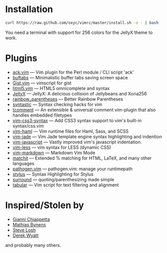 # Installation

```bash
curl https://raw.github.com/oxyc/vimrc/master/install.sh -o - | bash
```

You need a terminal with support for 256 colors for the JellyX theme to work.

# Plugins

- [ack.vim](http://www.vim.org/scripts/script.php?script_id=2572) — Vim plugin for the Perl module / CLI script 'ack'
- [buftabs](http://www.vim.org/scripts/script.php?script_id=1664) — Minimalistic buffer tabs saving screen space
- [Gist.vim](http://www.vim.org/scripts/script.php?script_id=2423) — vimscript for gist
- [html5.vim](http://www.vim.org/scripts/script.php?script_id=3236) — HTML5 omnicomplete and syntax
- [JellyX](http://www.vim.org/scripts/script.php?script_id=3408) — JellyX: A delicious collision of Jellybeans and Xoria256
- [rainbow_parentheses](http://www.vim.org/scripts/script.php?script_id=3772) — Better Rainbow Parentheses
- [syntastic](http://www.vim.org/scripts/script.php?script_id=2736) — Syntax checking hacks for vim
- [tcomment](http://www.vim.org/scripts/script.php?script_id=1173) — An extensible & universal comment vim-plugin that also handles embedded filetypes
- [vim-css3-syntax](https://github.com/hail2u/vim-css3-syntax) — Add CSS3 syntax support to vim's built-in syntax/css.vim
- [vim-haml](http://www.vim.org/scripts/script.php?script_id=1433) — Vim runtime files for Haml, Sass, and SCSS
- [vim-jade](https://github.com/digitaltoad/vim-jade) — Vim Jade template engine syntax highlighting and indention
- [vim-javascript](http://www.vim.org/scripts/script.php?script_id=2765) — Vastly improved vim's javascript indentation.
- [vim-less](https://github.com/groenewege/vim-less) — vim syntax for LESS (dynamic CSS)
- [vim-markdown](http://plasticboy.com/markdown-vim-mode/) — Markdown Vim Mode
- [matchit](http://www.vim.org/scripts/script.php?script_id=39) — Extended % matching for HTML, LaTeX, and many other languages 
- [pathogen.vim](http://www.vim.org/scripts/script.php?script_id=2332) — pathogen.vim: manage your runtimepath
- [stylus](http://www.vim.org/scripts/script.php?script_id=3513) — Syntax Highlighting for Stylus
- [surround](http://www.vim.org/scripts/script.php?script_id=1697) — quoting/parenthesizing made simple
- [tabular](http://www.vim.org/scripts/script.php?script_id=3464) — Vim script for text filtering and alignment 

# Inspired/Stolen by

- [Gianni Chiappetta](https://github.com/gf3/dotfiles)
- [Mathias Bynens](https://github.com/mathiasbynens/dotfiles)
- [Steve Losh](https://bitbucket.org/sjl/dotfiles/src/tip/vim/.vimrc)
- [Derek Wyatt](https://github.com/derekwyatt/vim-config)

and probably many others.
